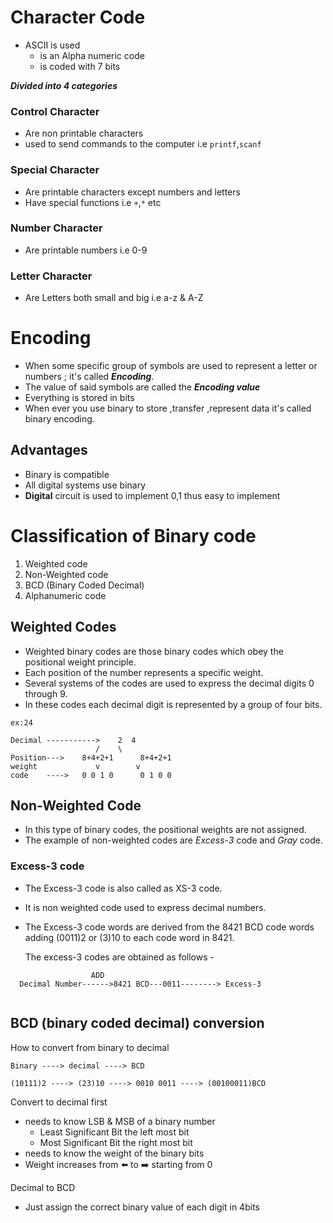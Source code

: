 # Character Code
+ ASCII is used
	+ is an Alpha numeric code
	+ is coded with 7 bits

***Divided into 4 categories***
### Control	Character
+ Are non printable characters
+ used to send commands to the computer
i.e `printf`,`scanf`

### Special	Character
+ Are printable characters except numbers and letters
+ Have special functions i.e `+`,`*` etc

### Number	Character
+ Are printable numbers i.e 0-9

### Letter	Character
+ Are Letters both small and big i.e a-z & A-Z

# Encoding
+ When some specific group of symbols are used to represent a letter or
  numbers ; it's called ***Encoding***.
+ The value of said symbols are called the ***Encoding value*** 
+ Everything is stored in bits
+ When ever you use binary to store ,transfer ,represent data it's
  called binary encoding.

## Advantages
+ Binary is compatible
+ All digital systems use binary
+ **Digital** circuit is used to implement 0,1 thus easy to implement

# Classification of Binary code
1. Weighted code
1. Non-Weighted code
1. BCD (Binary Coded Decimal)
1. Alphanumeric code

## Weighted Codes

+ Weighted binary codes are those binary codes which obey the positional
  weight principle.
+ Each position of the number represents a specific weight.
+ Several systems of the codes are used to express the decimal digits 0
  through 9.
+ In these codes each decimal digit is represented by a group of four
  bits.

```
ex:24

Decimal	----------->	2  4
	               /    \
Position--->	8+4+2+1      8+4+2+1
weight	           v		v
code	---->	0 0 1 0      0 1 0 0

```

## Non-Weighted Code

+ In this type of binary codes, the positional weights are not assigned.
+ The example of non-weighted codes are *Excess-3* code and *Gray* code.

### Excess-3 code

+ The Excess-3 code is also called as XS-3 code. 
+ It is non weighted code used to express decimal numbers. 
+ The Excess-3 code words are derived from the 8421 BCD code words
  adding (0011)2 or (3)10 to each code word in 8421.

  The excess-3 codes are obtained as follows -

```
				  ADD
  Decimal Number------>8421 BCD---0011--------> Excess-3
								  
```

## BCD (binary coded decimal) conversion

How to convert from binary to decimal

```
Binary ----> decimal ----> BCD

(10111)2 ----> (23)10 ----> 0010 0011 ----> (00100011)BCD

```
Convert to decimal first

+ needs to know LSB & MSB of a binary number
	+ Least Significant Bit the left most bit
	+ Most Significant Bit the right most bit
+ needs to know the weight of the binary bits
+ Weight increases from :arrow_left: to :arrow_right: starting from 0

Decimal to BCD
+ Just assign the correct binary value of each digit in 4bits
